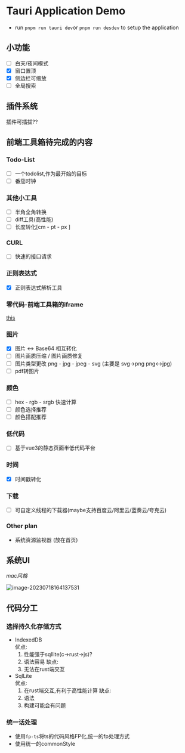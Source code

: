 # Tauri Application Demo
+ run `pnpm run tauri dev`or `pnpm run desdev` to setup the application 

## 小功能
- [ ] 白天/夜间模式 
- [x] 窗口置顶
- [x] 侧边栏可缩放
- [ ] 全局搜索

## 插件系统

插件可插拔??

## 前端工具箱待完成的内容

### Todo-List
- [ ] 一个todolist,作为最开始的目标
- [ ] 番茄时钟

### 其他小工具
- [ ] 半角全角转换
- [ ] diff工具(高性能)
- [ ] 长度转化[cm - pt - px ]

### CURL
- [ ] 快速的接口请求

### 正则表达式
- [x] 正则表达式解析工具

### 零代码-前端工具箱的iframe
[this](https://www.lingdaima.com/?ref=nav.poetries.top)


### 图片
- [x] 图片 <-> Base64 相互转化
- [ ] 图片画质压缩 / 图片画质修复
- [ ] 图片类型更改 png - jpg - jpeg - svg (主要是 svg->png  png<->jpg)
- [ ] pdf转图片

### 颜色
- [ ] hex - rgb - srgb 快速计算
- [ ] 颜色选择推荐
- [ ] 颜色搭配推荐

### 低代码
- [ ] 基于vue3的静态页面半低代码平台

### 时间
- [x] 时间戳转化 

### 下载
- [ ] 可自定义线程的下载器(maybe支持百度云/阿里云/蓝奏云/夸克云)

### Other plan
+ 系统资源监视器 (放在首页)


## 系统UI

*mac风格*

![image-20230718164137531](https://chzky-1312081881.cos.ap-nanjing.myqcloud.com/note/image-20230718164137531.png)

## 代码分工

### 选择持久化存储方式
+ IndexedDB  
  优点:
  1. 性能强于sqllite(c->rust->js)?
  2. 语法容易
  缺点:
  1. 无法在rust端交互
+ SqlLite  
  优点:
  1. 在rust端交互,有利于高性能计算
  缺点:
  1. 语法
  2. 构建可能会有问题

### 统一话处理

+ 使用`fp-ts`将ts的代码风格FP化,统一的fp处理方式
+ 使用统一的commonStyle

